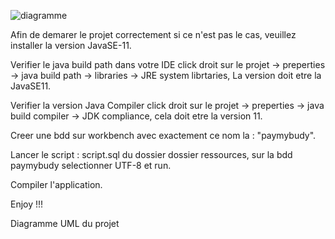 ![diagramme](https://user-images.githubusercontent.com/29457062/125112494-84804c80-e0e7-11eb-8926-010f2236f7ac.png)




Afin de demarer le projet correctement si ce n'est pas le cas, veuillez installer la version JavaSE-11.

Verifier le java build path dans votre IDE click droit sur le projet -> preperties -> java build path -> libraries -> JRE system librtaries, La version doit etre la JavaSE11.

Verifier la version Java Compiler click droit sur le projet -> preperties -> java build compiler -> JDK compliance, cela doit etre la version 11.

Creer une bdd sur workbench avec exactement ce nom la : "paymybudy".

Lancer le script : script.sql du dossier dossier ressources, sur la bdd paymybudy selectionner UTF-8 et run.

Compiler l'application.

Enjoy !!!

Diagramme UML du projet
